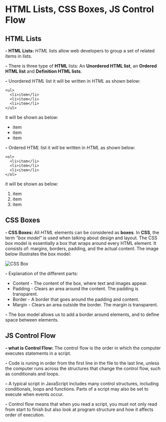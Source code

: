 # HTML Lists, CSS Boxes, JS Control Flow
## HTML Lists

**- HTML Lists:** *HTML* lists allow web developers to group a set of related items in lists.

**-** There is three type of **HTML** lists: An **Unordered HTML list**, an **Ordered HTML list** and **Definition HTML lists**.

**-** Unordered *HTML* list it will be written in *HTML* as shown below:
```
<ul>
  <li>item</li>
  <li>item</li>
  <li>item</li>
</ul>  
```
it will be shown as below:

* item
* item
* item

**-** Ordered *HTML* list it will be written in *HTML* as shown below:
```
<ol>
  <li>item</li>
  <li>item</li>
  <li>item</li>
</ol> 
```
it will be shown as below:
1. item 
2. item 
3. item

## CSS Boxes

**- CSS Boxes:** All *HTML* elements can be considered as **boxes**.
In **CSS**, the term *"box model"* is used when talking about design and layout.
The CSS box model is essentially a box that wraps around every HTML element. It consists of: margins, borders, padding, and the actual content. The image below illustrates the box model:

![CSS Box](https://media.gcflearnfree.org/content/5ef2084faaf0ac46dc9c10be_06_23_2020/box_model.png)

**-** Explanation of the different parts:

* Content - The content of the box, where text and images appear.  
* Padding - Clears an area around the content. The padding is transparent.  
* Border - A border that goes around the padding and content.  
* Margin - Clears an area outside the border. The margin is transparent.  

**-** The box model allows us to add a border around elements, and to define space between elements. 

## JS Control Flow

**- what is Control Flow:** The control flow is the order in which the computer executes statements in a script. 

**-** Code is runing in order from the first line in the file to the last line, unless the computer runs across the structures that change the control flow, such as conditionals and loops. 

**-** A typical script in JavaScript includes many control structures, including conditionals, loops and functions. Parts of a script may also be set to execute when events occur.

**-** Control flow means that when you read a script, you must not only read from start to finish but also look at program structure and how it affects order of execution.



